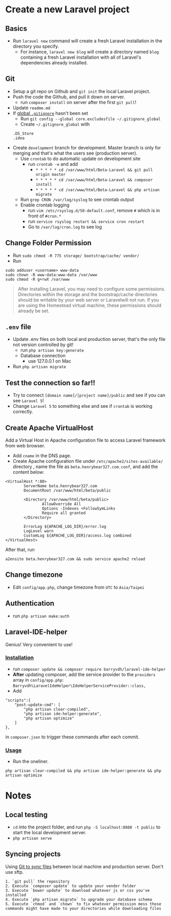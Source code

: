 # Create a new Laravel project

## Basics

* Run `laravel new` command will create a fresh Laravel installation in the directory you specify.
    * For instance, `laravel new blog` will create a directory named `blog` containing a fresh Laravel installation with all of Laravel's dependencies already installed.

## Git

* Setup a git repo on Github and `git init` the local Laravel project.
* Push the code the Github, and pull it down on server.
    * run `composer install` on server after the first `git pull`!
* Update `readme.md`
* If [global `.gitignore`](http://stackoverflow.com/questions/7529266/git-global-ignore-not-working) hasn't been set
    * Run `git config --global core.excludesfile ~/.gitignore_global`
    * Create `~/.gitignore_global` with
    ```
    .DS_Store
    .idea
    ```
* Create `development` branch for development. Master branch is only for merging and that's what the users see (production server).
    * Use `crontab` to do automatic update on development site
        * run `crontab -e` and add
            * `* * * * * cd /var/www/html/Beta-Laravel && git pull origin master`
            * `* * * * * cd /var/www/html/Beta-Laravel && composer install`
            * `* * * * * cd /var/www/html/Beta-Laravel && php artisan migrate`
    * Run `grep CRON /var/log/syslog` to see crontab output
    * Enable crontab logging
        * run `vim /etc/rsyslog.d/50-default.conf`, remove `#` which is in front of `#cron.*`
        * run `service rsyslog restart && service cron restart`
        * Go to `/var/log/cron.log` to see log

## Change Folder Permission

* Run `sudo chmod -R 775 storage/ bootstrap/cache/ vendor/`
* Run
```
sudo adduser <username> www-data
sudo chown -R www-data:www-data /var/www
sudo chmod -R g+rwX /var/www
```

> After installing Laravel, you may need to configure some permissions. Directories within the storage and the bootstrap/cache directories should be writable by your web server or Laravelwill not run. If you are using the Homestead virtual machine, these permissions should already be set.

## `.env` file

* Update .env files on both local and production server, that's the only file not version controlled by git!
    * run `php artisan key:generate`
    * Database connection
        * use 127.0.0.1 on Mac
* Run `php artisan migrate`

## Test the connection so far!!

* Try to connect `[domain name]/[project name]/public` and see if you can see `Laravel 5`!
* Change `Laravel 5` to something else and see if `crontab` is working correctly.

## Create Apache VirtualHost

Add a Virtual Host in Apache configuration file to access Laravel framework from web browser.

* Add `cname` in the DNS page.
* Create Apache configuration file under `/etc/apache2/sites-available/` directory , name the file as `beta.henrybear327.com.conf`, and add the content below:
```
<VirtualHost *:80>
        ServerName beta.henrybear327.com
        DocumentRoot /var/www/html/beta/public

        <Directory /var/www/html/beta/public>
                AllowOverride All
                Options -Indexes +FollowSymLinks
                Require all granted
        </Directory>

        ErrorLog ${APACHE_LOG_DIR}/error.log
        LogLevel warn
        CustomLog ${APACHE_LOG_DIR}/access.log combined
</VirtualHost>
```

After that, run
```
a2ensite beta.henrybear327.com && sudo service apache2 reload
```

## Change timezone

* Edit `config/app.php`, change timezone from `UTC` to `Asia/Taipei`

## Authentication

* run `php artisan make:auth`

## Laravel-IDE-helper

Genius! Very convenient to use!

### [Installation](https://github.com/barryvdh/laravel-ide-helper)

* run `composer update && composer require barryvdh/laravel-ide-helper`
* __After__ updating composer, add the service provider to the `providers` array in `config/app.php`: `Barryvdh\LaravelIdeHelper\IdeHelperServiceProvider::class,`
* Add
```
"scripts":{
    "post-update-cmd": [
        "php artisan clear-compiled",
        "php artisan ide-helper:generate",
        "php artisan optimize"
    ]
},
```
in `composer.json` to trigger these commands after each commit.

### [Usage](https://laracasts.com/series/how-to-be-awesome-in-phpstorm/episodes/15)

* Run the oneliner.
```
php artisan clear-compiled && php artisan ide-helper:generate && php artisan optimize
```

# Notes

## Local testing

* `cd` into the project folder, and run `php -S localhost:8888 -t public` to start the local development server.
* `php artisan serve`

## Syncing projects

Using [Git to sync files](http://stackoverflow.com/questions/20383871/laravel-deployment-there-is-a-standard-way) between local machine and production server. Don't use sftp.

    1. `git pull` the repository
    2. Execute `composer update` to update your vendor folder
    3. Execute `bower update` to download whatever js or css you've installed
    4. Execute `php artisan migrate` to upgrade your database schema
    5. Execute `chmod` and `chown` to fix whatever permission mess those commands might have made to your directories while downloading files
